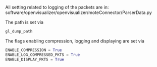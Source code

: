 All setting related to logging of the packets are in:
software/openvisualizer/openvisualizer/moteConnector/ParserData.py

The path is set via
```python
gl_dump_path
```

The flags enabling compression, logging and displaying are set via
```python
ENABLE_COMPRESSION = True
ENABLE_LOG_COMPRESSED_PKTS = True
ENABLE_DISPLAY_PKTS = True
```
